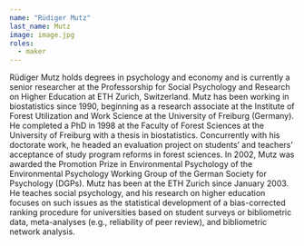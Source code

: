 ```yaml
---
name: "Rüdiger Mutz"
last_name: Mutz
image: image.jpg
roles:
  - maker
---
```

Rüdiger Mutz holds degrees in psychology and economy and is currently a senior researcher at the Professorship for Social Psychology and Research on Higher Education at ETH Zurich, Switzerland. Mutz has been working in biostatistics since 1990, beginning as a research associate at the Institute of Forest Utilization and Work Science at the University of Freiburg (Germany). He completed a PhD in 1998 at the Faculty of Forest Sciences at the University of Freiburg with a thesis in biostatistics. Concurrently with his doctorate work, he headed an evaluation project on students’ and teachers’ acceptance of study program reforms in forest sciences. In 2002, Mutz was awarded the Promotion Prize in Environmental Psychology of the Environmental Psychology Working Group of the German Society for Psychology (DGPs). Mutz has been at the ETH Zurich since January 2003. He teaches social psychology, and his research on higher education focuses on such issues as the statistical development of a bias-corrected ranking procedure for universities based on student surveys or bibliometric data, meta-analyses (e.g., reliability of peer review), and bibliometric network analysis.
